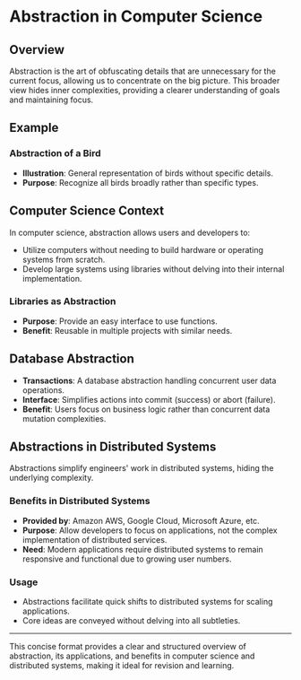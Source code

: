 

# Abstraction in Computer Science

## Overview
Abstraction is the art of obfuscating details that are unnecessary for the current focus, allowing us to concentrate on the big picture. This broader view hides inner complexities, providing a clearer understanding of goals and maintaining focus. 

## Example
### Abstraction of a Bird
- **Illustration**: General representation of birds without specific details.
- **Purpose**: Recognize all birds broadly rather than specific types.

## Computer Science Context
In computer science, abstraction allows users and developers to:
- Utilize computers without needing to build hardware or operating systems from scratch.
- Develop large systems using libraries without delving into their internal implementation.

### Libraries as Abstraction
- **Purpose**: Provide an easy interface to use functions.
- **Benefit**: Reusable in multiple projects with similar needs.

## Database Abstraction
- **Transactions**: A database abstraction handling concurrent user data operations.
- **Interface**: Simplifies actions into commit (success) or abort (failure).
- **Benefit**: Users focus on business logic rather than concurrent data mutation complexities.

## Abstractions in Distributed Systems
Abstractions simplify engineers' work in distributed systems, hiding the underlying complexity.

### Benefits in Distributed Systems
- **Provided by**: Amazon AWS, Google Cloud, Microsoft Azure, etc.
- **Purpose**: Allow developers to focus on applications, not the complex implementation of distributed services.
- **Need**: Modern applications require distributed systems to remain responsive and functional due to growing user numbers.

### Usage
- Abstractions facilitate quick shifts to distributed systems for scaling applications.
- Core ideas are conveyed without delving into all subtleties.

---

This concise format provides a clear and structured overview of abstraction, its applications, and benefits in computer science and distributed systems, making it ideal for revision and learning.
